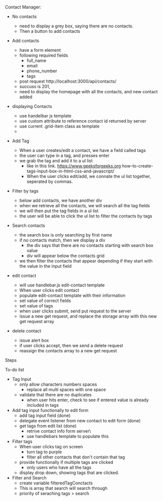 Contact Manager:

- No contacts
  - need to display a grey box, saying there are no contacts.
  - Then a button to add contacts
- Add contacts
  - have a form element
  - following required fields
    - full_name
    - email
    - phone_number
    - tags
  - post request http://localhost:3000/api/contacts/
  - succuss is 201,
  - need to display the homepage with all the contacts, and new contact added
- displaying Contacts

  - use handelbar js template
  - use custom attribute to reference contact id returned by server
  - use current .grid-item class as template
  -

- Add Tag
  - When a user creates/edit a contact, we have a field called tags
  - the user can type in a tag, and presses enter
  - we grab the tag and add it to a ul list
    - like in this link. https://www.geeksforgeeks.org how-to-create-tags-input-box-in-html-css-and-javascript/
    - When the user clicks edit/add, we connate the ul list together, seperated by commas.
- Filter by tags

  - below add contacts, we have another div
  - when we retrieve all the contacts, we will search all the tag fields
  - we will then put the tag fields in a ul list
  - the user will be able to click the ul list to filter the contacts by tags

- Search contacts

  - the search box is only searching by first name
  - if no contacts match, then we display a div
    - the div says that there are no contacts starting with search box value
    - div will appear below the contacts grid
  - we then filter the contacts that appear depending if they start with the value in the input field

- edit contact

  - will use handlebar.js edit-contact template
  - When user clicks edit contact
  - populate edit-contact template with their information
  - set value of correct fields
  - set value of tags
  - when user clicks submit, send put request to the server
  - issue a new get request, and replace the storage array with this new get request array

- delete contact
  - issue alert box
  - if user clicks accept, then we send a delete request
  - reassign the contacts array to a new get request

Steps

To-do list

- Tag Input
  - only allow characters numbers spaces
    - replace all multi spaces with one space
  - validate that there are no duplicates
    - when user hits enter, check to see if entered value is already included in tags
- Add tag input functionally to edit form
  - add tag input field (done)
  - delegate event listener from new contact to edit form (done)
  - get tags from edit list (done)
    - retrive contact info form server\
    - use handlebars template to populate this
- Filter tags
  - When user clicks tag on screen
    - turn tag to purple
    - filter all other contacts that don't contain that tag
  - provide functionally if multiple tags are clicked
    - only users who have all the tags
  - display drop down, showing tags that are clicked.
- Filter and Search
  - create variable filteredTagConctacts
  - This is array that search will search through
  - priority of seraching tags > search